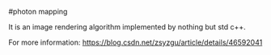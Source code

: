 #photon mapping

It is an image rendering algorithm implemented by nothing but std c++.

For more information: https://blog.csdn.net/zsyzgu/article/details/46592041
